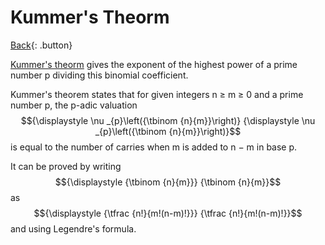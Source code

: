 # Kummer's Theorm

[Back](../index.md){: .button}

[Kummer's theorm](https://en.wikipedia.org/wiki/Kummer%27s_theorem) gives the exponent of the highest power of a prime number p dividing this binomial coefficient.

Kummer's theorem states that for given integers n ≥ m ≥ 0 and a prime number p, the p-adic valuation $${\displaystyle \nu _{p}\left({\tbinom {n}{m}}\right)} {\displaystyle \nu _{p}\left({\tbinom {n}{m}}\right)}$$ is equal to the number of carries when m is added to n − m in base p.

It can be proved by writing $${\displaystyle {\tbinom {n}{m}}} {\tbinom  {n}{m}}$$ as $${\displaystyle {\tfrac {n!}{m!(n-m)!}}} {\tfrac  {n!}{m!(n-m)!}}$$ and using Legendre's formula.

